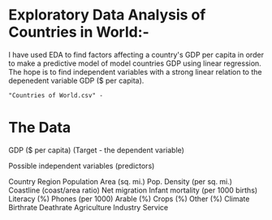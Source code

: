 # Exploratory Data Analysis of Countries in World:-
I have used EDA to find factors affecting a country's GDP per capita in order to make a predictive model of model countries GDP using linear regression. The hope is to find independent variables with a strong linear relation to the depenedent variable GDP ($ per capita).


`"Countries of World.csv" - `
# The Data
GDP ($ per capita) (Target - the dependent variable)

Possible independent variables (predictors)

Country
Region
Population
Area (sq. mi.)
Pop. Density (per sq. mi.)
Coastline (coast/area ratio)
Net migration
Infant mortality (per 1000 births)
Literacy (%)
Phones (per 1000)
Arable (%)
Crops (%)
Other (%)
Climate
Birthrate
Deathrate
Agriculture
Industry
Service
